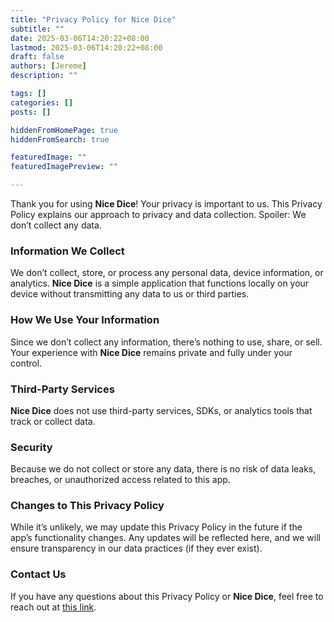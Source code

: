 ```yaml
---
title: "Privacy Policy for Nice Dice"
subtitle: ""
date: 2025-03-06T14:20:22+08:00
lastmod: 2025-03-06T14:20:22+08:00
draft: false
authors: [Jereme]
description: ""

tags: []
categories: []
posts: []

hiddenFromHomePage: true
hiddenFromSearch: true

featuredImage: ""
featuredImagePreview: ""

---
```


<!--more-->

Thank you for using **Nice Dice**! Your privacy is important to us. This Privacy Policy explains our approach to privacy and data collection. Spoiler: We don’t collect any data.

### **Information We Collect**

We don’t collect, store, or process any personal data, device information, or analytics. **Nice Dice** is a simple application that functions locally on your device without transmitting any data to us or third parties.

### **How We Use Your Information**

Since we don’t collect any information, there’s nothing to use, share, or sell. Your experience with **Nice Dice** remains private and fully under your control.

### **Third-Party Services**

**Nice Dice** does not use third-party services, SDKs, or analytics tools that track or collect data.

### **Security**

Because we do not collect or store any data, there is no risk of data leaks, breaches, or unauthorized access related to this app.

### **Changes to This Privacy Policy**

While it’s unlikely, we may update this Privacy Policy in the future if the app’s functionality changes. Any updates will be reflected here, and we will ensure transparency in our data practices (if they ever exist).

### **Contact Us**

If you have any questions about this Privacy Policy or **Nice Dice**, feel free to reach out at [this link](/contact).